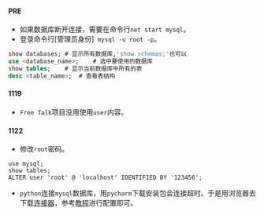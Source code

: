 #### PRE

* 如果数据库断开连接，需要在命令行`net start mysql`。
* 登录命令行[管理员身份]` mysql -u root -p`。

```sql
show databases;	# 显示所有数据库,'show schemas;'也可以
use <database_name>;	# 选中要使用的数据库
show tables;	# 显示当前数据库中所有的表
desc <table_name>;	# 查看表结构
```

#### 1119

* `Free Talk`项目没用使用`user`内容。

#### 1122

* 修改`root`密码。

```mysql
use mysql;
show tables;
ALTER user 'root' @ 'localhost' IDENTIFIED BY '123456';
```

* `python`连接`mysql`数据库，用`pycharm`下载安装包会连接超时。于是用浏览器去下载[连接器](https://repo1.maven.org/maven2/mysql/mysql-connector-java/8.0.25/mysql-connector-java-8.0.25.jar)，参考[教程](https://blog.csdn.net/fan521dan/article/details/104902294)进行配置即可。
